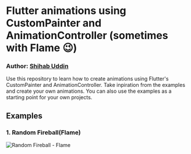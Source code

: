 # Flutter animations using CustomPainter and AnimationController (sometimes with Flame 😉)

### Author: [Shihab Uddin](https://github.com/wonderkidshihab)

Use this repository to learn how to create animations using Flutter's CustomPainter and AnimationController.
Take inpiration from the examples and create your own animations. You can also use the examples as a starting point for your own projects.

## Examples

### 1. Random Fireball(Flame)
![Random Fireball - Flame](https://i.postimg.cc/kG3JY1fG/Screen-Shot-2022-09-12-at-4-51-30-AM.png)
